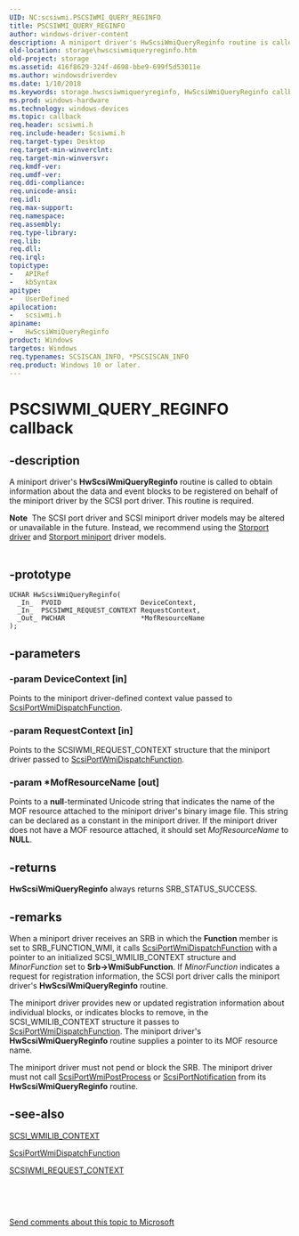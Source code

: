 ```yaml
---
UID: NC:scsiwmi.PSCSIWMI_QUERY_REGINFO
title: PSCSIWMI_QUERY_REGINFO
author: windows-driver-content
description: A miniport driver's HwScsiWmiQueryReginfo routine is called to obtain information about the data and event blocks to be registered on behalf of the miniport driver by the SCSI port driver.
old-location: storage\hwscsiwmiqueryreginfo.htm
old-project: storage
ms.assetid: 416f8629-324f-4698-bbe9-699f5d53011e
ms.author: windowsdriverdev
ms.date: 1/10/2018
ms.keywords: storage.hwscsiwmiqueryreginfo, HwScsiWmiQueryReginfo callback function [Storage Devices], HwScsiWmiQueryReginfo, PSCSIWMI_QUERY_REGINFO, PSCSIWMI_QUERY_REGINFO, scsiwmi/HwScsiWmiQueryReginfo, Scsimini_16dc5cef-69cd-488a-b941-9819951a3652.xml
ms.prod: windows-hardware
ms.technology: windows-devices
ms.topic: callback
req.header: scsiwmi.h
req.include-header: Scsiwmi.h
req.target-type: Desktop
req.target-min-winverclnt: 
req.target-min-winversvr: 
req.kmdf-ver: 
req.umdf-ver: 
req.ddi-compliance: 
req.unicode-ansi: 
req.idl: 
req.max-support: 
req.namespace: 
req.assembly: 
req.type-library: 
req.lib: 
req.dll: 
req.irql: 
topictype:
-	APIRef
-	kbSyntax
apitype:
-	UserDefined
apilocation:
-	scsiwmi.h
apiname:
-	HwScsiWmiQueryReginfo
product: Windows
targetos: Windows
req.typenames: SCSISCAN_INFO, *PSCSISCAN_INFO
req.product: Windows 10 or later.
---
```


# PSCSIWMI_QUERY_REGINFO callback


## -description


A miniport driver's <b>HwScsiWmiQueryReginfo</b> routine is called to obtain information about the data and event blocks to be registered on behalf of the miniport driver by the SCSI port driver. This routine is required.
<div class="alert"><b>Note</b>  The SCSI port driver and SCSI miniport driver models may be altered or unavailable in the future. Instead, we recommend using the <a href="https://msdn.microsoft.com/en-us/windows/hardware/drivers/storage/storport-driver">Storport driver</a> and <a href="https://msdn.microsoft.com/en-us/windows/hardware/drivers/storage/storport-miniport-drivers">Storport miniport</a> driver models.</div><div> </div>

## -prototype


````
UCHAR HwScsiWmiQueryReginfo(
  _In_  PVOID                    DeviceContext,
  _In_  PSCSIWMI_REQUEST_CONTEXT RequestContext,
  _Out_ PWCHAR                   *MofResourceName
);
````


## -parameters




### -param DeviceContext [in]

Points to the miniport driver-defined context value passed to <a href="..\scsiwmi\nf-scsiwmi-scsiportwmidispatchfunction.md">ScsiPortWmiDispatchFunction</a>. 


### -param RequestContext [in]

Points to the SCSIWMI_REQUEST_CONTEXT structure that the miniport driver passed to <a href="..\scsiwmi\nf-scsiwmi-scsiportwmidispatchfunction.md">ScsiPortWmiDispatchFunction</a>. 


### -param *MofResourceName [out]

Points to a <b>null</b>-terminated Unicode string that indicates the name of the MOF resource attached to the miniport driver's binary image file. This string can be declared as a constant in the miniport driver. If the miniport driver does not have a MOF resource attached, it should set <i>MofResourceName</i> to <b>NULL</b>. 


## -returns



<b>HwScsiWmiQueryReginfo</b> always returns SRB_STATUS_SUCCESS.




## -remarks



When a miniport driver receives an SRB in which the <b>Function</b> member is set to SRB_FUNCTION_WMI, it calls <a href="..\scsiwmi\nf-scsiwmi-scsiportwmidispatchfunction.md">ScsiPortWmiDispatchFunction</a> with a pointer to an initialized SCSI_WMILIB_CONTEXT structure and <i>MinorFunction</i> set to <b>Srb-&gt;WmiSubFunction</b>. If <i>MinorFunction</i> indicates a request for registration information, the SCSI port driver calls the miniport driver's <b>HwScsiWmiQueryReginfo</b> routine.

The miniport driver provides new or updated registration information about individual blocks, or indicates blocks to remove, in the SCSI_WMILIB_CONTEXT structure it passes to <a href="..\scsiwmi\nf-scsiwmi-scsiportwmidispatchfunction.md">ScsiPortWmiDispatchFunction</a>. The miniport driver's <b>HwScsiWmiQueryReginfo</b> routine supplies a pointer to its MOF resource name.

The miniport driver must not pend or block the SRB. The miniport driver must not call <a href="..\scsiwmi\nf-scsiwmi-scsiportwmipostprocess.md">ScsiPortWmiPostProcess</a> or <a href="..\srb\nf-srb-scsiportnotification.md">ScsiPortNotification</a> from its <b>HwScsiWmiQueryReginfo</b> routine.




## -see-also

<a href="..\scsiwmi\ns-scsiwmi-_scsiwmilib_context.md">SCSI_WMILIB_CONTEXT</a>



<a href="..\scsiwmi\nf-scsiwmi-scsiportwmidispatchfunction.md">ScsiPortWmiDispatchFunction</a>



<a href="..\scsiwmi\ns-scsiwmi-scsiwmi_request_context.md">SCSIWMI_REQUEST_CONTEXT</a>



 

 

<a href="mailto:wsddocfb@microsoft.com?subject=Documentation%20feedback [storage\storage]:%20HwScsiWmiQueryReginfo callback function%20 RELEASE:%20(1/10/2018)&amp;body=%0A%0APRIVACY STATEMENT%0A%0AWe use your feedback to improve the documentation. We don't use your email address for any other purpose, and we'll remove your email address from our system after the issue that you're reporting is fixed. While we're working to fix this issue, we might send you an email message to ask for more info. Later, we might also send you an email message to let you know that we've addressed your feedback.%0A%0AFor more info about Microsoft's privacy policy, see http://privacy.microsoft.com/en-us/default.aspx." title="Send comments about this topic to Microsoft">Send comments about this topic to Microsoft</a>

